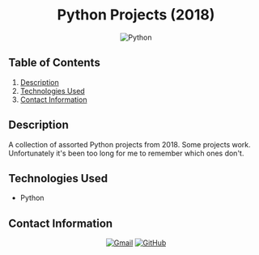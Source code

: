 <h1 align="center"> 
    Python Projects (2018)
</h1>

<p align="center">
    <img src="https://img.shields.io/badge/Python-3776AB?logo=python&logoColor=fff&style=for-the-badge" alt="Python">
</p>

## Table of Contents
1. [Description](#description)
2. [Technologies Used](#technologies-used)
3. [Contact Information](#contact-information)

## Description
A collection of assorted Python projects from 2018. Some projects work. Unfortunately it's been too long for me to remember which ones don't.

## Technologies Used
* Python

## Contact Information
<p align="center">
    <a href="mailto:cwchilvers@gmail.com"><img src="https://img.shields.io/badge/Gmail-D14836?style=for-the-badge&logo=gmail&logoColor=white" alt="Gmail"></a>
    <a href="https://github.com/cwchilvers"><img src="https://img.shields.io/badge/GitHub-181717.svg?style=for-the-badge&logo=GitHub&logoColor=white" alt="GitHub"></a>
</p>
